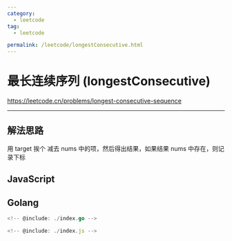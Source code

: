 ```yaml
---
category:
  - leetcode
tag:
  - leetcode

permalink: /leetcode/longestConsecutive.html
---
```


# 最长连续序列 (longestConsecutive)

https://leetcode.cn/problems/longest-consecutive-sequence

---

## 解法思路

用 target 挨个 减去 nums 中的项，然后得出结果，如果结果 nums 中存在，则记录下标

## JavaScript

## Golang

```go
<!-- @include: ./index.go -->
```

```js
<!-- @include: ./index.js -->
```
